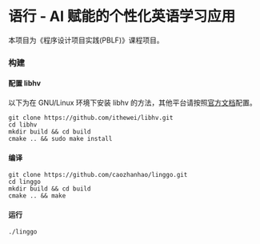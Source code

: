 # 语行 - AI 赋能的个性化英语学习应用

本项目为《程序设计项目实践(PBLF)》课程项目。


### 构建
#### 配置 libhv
以下为在 GNU/Linux 环境下安装 libhv 的方法，其他平台请按照[官方文档](https://github.com/ithewei/libhv/blob/master/README-CN.md#%EF%B8%8F-%E6%9E%84%E5%BB%BA)配置。
```shell
git clone https://github.com/ithewei/libhv.git
cd libhv
mkdir build && cd build
cmake .. && sudo make install
```
#### 编译
```shell
git clone https://github.com/caozhanhao/linggo.git
cd linggo
mkdir build && cd build
cmake .. && make
```
#### 运行
```shell
./linggo
```